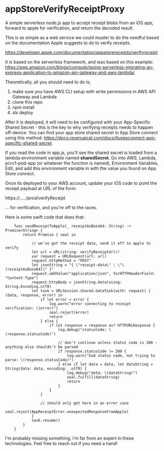 # appStoreVerifyReceiptProxy
A simple serverless node.js app to accept receipt blobs from an iOS app, forward to apple for verification, and return the decoded result.

This is as simple as a web service we could muster to do the needful based on the documentation Apple suggests to do to verify receipts.

https://developer.apple.com/documentation/appstorereceipts/verifyreceipt

It is based on the serverless framework, and was based on this example: https://aws.amazon.com/blogs/compute/going-serverless-migrating-an-express-application-to-amazon-api-gateway-and-aws-lambda/

Theoretically, all you should need to do is;
1. make sure you have AWS CLI setup with write permissions in AWS API Gateway and Lambda
2. clone this repo
3. npm install
4. sls deploy

After it is deployed, it will need to be configured with your App-Specific Shared Secret - this is the key to why verifying receipts needs to happen off-device. You can find your app store shared secret in App Store connect using this method: https://docs.revenuecat.com/docs/itunesconnect-app-specific-shared-secret

If you read the code in app.js, you'll see the shared secret is loaded from a lambda environment variable named __sharedSecret__. Go into AWS, Lambda, pcrv1-pod-app (or whatever the function is named), Environment Variables, Edit, and add this environment variable in with the value you found on App Store connect.

Once its deployed to your AWS account, update your iOS code to point the receipt payload at URL of the form:

https://.....<it will tell you after you deploy>/prod/verifyReceipt

... for verification, and you're off to the races.

Here is some swift code that does that:

~~~~
	func sendReceiptToApple(_ receiptAsBase64: String) -> Promise<String> {
		return Promise { seal in

			// we've got the receipt data, send it off to apple to verify
			let url = URL(string: verifyReceiptUrl)!
			var request = URLRequest(url: url)
			request.httpMethod = "POST"
			let jsonString = "{ \"receipt-data\" : \"\(receiptAsBase64)\" }"
			request.addValue("application/json", forHTTPHeaderField: "Content-Type")
			request.httpBody = jsonString.data(using: String.Encoding.utf8)
			let task = URLSession.shared.dataTask(with: request) { (data, response, error) in
				if let error = error {
					log.warn("error connecting to receipt verification: \(error)")
					seal.reject(error)
					return
				} else {
					if let response = response as? HTTPURLResponse {
						log.debug("statusCode: \(response.statusCode)")

						// don't continue unless status code is 200 - anything else shouldn't be parsed
						if response.statusCode != 200 {
							log.warn("bad status code, not trying to parse: \(response.statusCode)")
						} else if let data = data, let dataString = String(data: data, encoding: .utf8) {
							log.debug("data: \(dataString)")
							seal.fulfill(dataString)
							return
						}
					}
				}

				// should only get here in an error case
				seal.reject(AppReceiptError.unexpectedResponseFromApple)
			}
			task.resume()
		}
	}
~~~~

I'm probably missing something, i'm far from an expert in these technologies. Feel free to reach out if you need a hand!
